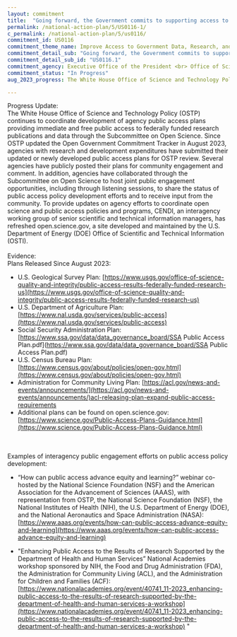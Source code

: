 ```yaml
---
layout: commitment
title:  "Going forward, the Government commits to supporting access to Federally-funded science and data through several mechanisms, including through the National Science and Technology Council’s Subcommittee on Open Science;"
permalink: /national-action-plan/5/US0116-1/
c_permalink: /national-action-plan/5/us0116/
commitment_id: US0116
commitment_theme_name: Improve Access to Government Data, Research, and Information
commitment_detail_sub: "Going forward, the Government commits to supporting access to Federally-funded science and data through several mechanisms, including through the National Science and Technology Council’s Subcommittee on Open Science;"
commitment_detail_sub_id: "US0116.1"
commitment_agency: Executive Office of the President <br> Office of Science and Technology Policy
commitment_status: "In Progress"
aug_2023_progress: The White House Office of Science and Technology Policy (OSTP) continues to coordinate development of agency public access plans through the Subcommittee on Open Science. All agencies with over $100 million in annual research and development expenditures have submitted their updated public access plans for OSTP review, with several publicly posting their plans for community engagement and comment. <br> <a href="https://grants.nih.gov/grants/guide/notice-files/NOT-OD-23-091.html">NIH Plan</a><br><a href="https://www.ahrq.gov/funding/policies/publicaccess/index.html">AHRQ Plan</a><br> <a href="https://www.nasa.gov/sites/default/files/atoms/files/nasa_ocs_public_access_plan_may_2023.pdf">NASA Plan</a><br> <a href="https://nsf-gov-resources.nsf.gov/2023-06/NSF23104.pdf?VersionId=cSTD31SSPUEkM_Vm25HSlgZBDeiPvzdQ">NSF Plan</a><br> <a href="https://www.energy.gov/doe-public-access-plan">DOE Plan</a><br> <a href="https://www.nist.gov/open">NIST Plan</a><br>

---
```

Progress Update:<br>
The White House Office of Science and Technology Policy (OSTP) continues to coordinate development of agency public access plans providing immediate and free public access to federally funded research publications and data through the Subcommittee on Open Science. Since OSTP updated the Open Government Commitment Tracker in August 2023, agencies with research and development expenditures have submitted their updated or newly developed public access plans for OSTP review. Several agencies have publicly posted their plans for community engagement and comment. In addition, agencies have collaborated through the Subcommittee on Open Science to host joint public engagement opportunities, including through listening sessions, to share the status of public access policy development efforts and to receive input from the community. To provide updates on agency efforts to coordinate open science and public access policies and programs, CENDI, an interagency working group of senior scientific and technical information managers, has refreshed open.science.gov, a site developed and maintained by the U.S. Department of Energy (DOE) Office of Scientific and Technical Information (OSTI).
<br>
<br>
Evidence:<br>
Plans Released Since August 2023:
  -  U.S. Geological Survey Plan: [https://www.usgs.gov/office-of-science-quality-and-integrity/public-access-results-federally-funded-research-us](https://www.usgs.gov/office-of-science-quality-and-integrity/public-access-results-federally-funded-research-us) 
  -  U.S. Department of Agriculture Plan: [https://www.nal.usda.gov/services/public-access](https://www.nal.usda.gov/services/public-access) 
  -  Social Security Administration Plan: [https://www.ssa.gov/data/data_governance_board/SSA Public Access Plan.pdf](https://www.ssa.gov/data/data_governance_board/SSA Public Access Plan.pdf) 
  -  U.S. Census Bureau Plan: [https://www.census.gov/about/policies/open-gov.html](https://www.census.gov/about/policies/open-gov.html) 
  -  Administration for Community Living Plan: [https://acl.gov/news-and-events/announcements/](https://acl.gov/news-and-events/announcements/)acl-releasing-plan-expand-public-access-requirements
  -  Additional plans can be found on open.science.gov: [https://www.science.gov/Public-Access-Plans-Guidance.html](https://www.science.gov/Public-Access-Plans-Guidance.html) 
<br>
<br>
Examples of interagency public engagement efforts on public access policy development:

  - “How can public access advance equity and learning?” webinar co-hosted by the National Science Foundation (NSF) and the American Association for the Advancement of Sciences (AAAS), with representation from OSTP, the National Science Foundation (NSF), the National Institutes of Health (NIH), the U.S. Department of Energy (DOE), and the National Aeronautics and Space Administration (NASA): [https://www.aaas.org/events/how-can-public-access-advance-equity-and-learning](https://www.aaas.org/events/how-can-public-access-advance-equity-and-learning)

  - "Enhancing Public Access to the Results of Research Supported by the Department of Health and Human Services” National Academies workshop sponsored by NIH, the Food and Drug Administration (FDA), the Administration for Community Living (ACL), and the Administration for Children and Families (ACF): [https://www.nationalacademies.org/event/40741_11-2023_enhancing-public-access-to-the-results-of-research-supported-by-the-department-of-health-and-human-services-a-workshop](https://www.nationalacademies.org/event/40741_11-2023_enhancing-public-access-to-the-results-of-research-supported-by-the-department-of-health-and-human-services-a-workshop)
"
